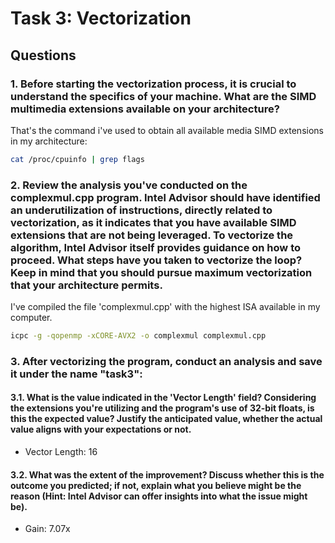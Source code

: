 # Task 3: Vectorization

## Questions

### 1. Before starting the vectorization process, it is crucial to understand the specifics of your machine. What are the SIMD multimedia extensions available on your architecture?

That's the command i've used to obtain all available media SIMD extensions in my architecture:
```bash
cat /proc/cpuinfo | grep flags
```

### 2. Review the analysis you've conducted on the complexmul.cpp program. Intel Advisor should have identified an underutilization of instructions, directly related to vectorization, as it indicates that you have available SIMD extensions that are not being leveraged. To vectorize the algorithm, Intel Advisor itself provides guidance on how to proceed. What steps have you taken to vectorize the loop? Keep in mind that you should pursue maximum vectorization that your architecture permits.

I've compiled the file 'complexmul.cpp' with the highest ISA available in my computer.
```bash
icpc -g -qopenmp -xCORE-AVX2 -o complexmul complexmul.cpp
```

### 3. After vectorizing the program, conduct an analysis and save it under the name "task3":

#### 3.1. What is the value indicated in the 'Vector Length' field? Considering the extensions you're utilizing and the program's use of 32-bit floats, is this the expected value? Justify the anticipated value, whether the actual value aligns with your expectations or not.

   * Vector Length: 16

#### 3.2. What was the extent of the improvement? Discuss whether this is the outcome you predicted; if not, explain what you believe might be the reason (Hint: Intel Advisor can offer insights into what the issue might be).
   * Gain: 7.07x
